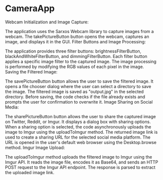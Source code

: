 # CameraApp




Webcam Initialization and Image Capture:

The application uses the Sarxos Webcam library to capture images from a webcam.
The takePictureButton button opens the webcam, captures an image, and displays it in the GUI.
Filter Buttons and Image Processing:

The application provides three filter buttons: brightnessFilterButton, blackAndWhiteFilterButton, and dimmingFilterButton.
Each filter button applies a specific image filter to the captured image.
The image processing is performed by modifying the RGB values of each pixel in the image.
Saving the Filtered Image:

The savePictureButton button allows the user to save the filtered image.
It opens a file chooser dialog where the user can select a directory to save the image.
The filtered image is saved as "output.jpg" in the selected directory.
Before saving, the code checks if the file already exists and prompts the user for confirmation to overwrite it.
Image Sharing on Social Media:

The sharePictureButton button allows the user to share the captured image on Twitter, Reddit, or Imgur.
It displays a dialog box with sharing options.
When a sharing option is selected, the code asynchronously uploads the image to Imgur using the uploadToImgur method.
The returned image link is used to create a sharing URL for the selected social media platform.
The URL is opened in the user's default web browser using the Desktop.browse method.
Imgur Image Upload:

The uploadToImgur method uploads the filtered image to Imgur using the Imgur API.
It reads the image file, encodes it as Base64, and sends an HTTP POST request to the Imgur API endpoint.
The response is parsed to extract the uploaded image link.
